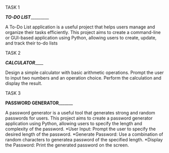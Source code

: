TASK 1

___________TO-DO LIST____________________

A To-Do List application is a useful project that helps users manage and organize their tasks efficiently.
This project aims to create a command-line or GUI-based application using Python, allowing users to
create, update, and track their to-do lists

TASK 2

_______________CALCULATOR___________________

Design a simple calculator with basic arithmetic operations. 
Prompt the user to input two numbers and an operation choice.
Perform the calculation and display the result.

TASK 3

__________PASSWORD GENERATOR_________________

A password generator is a useful tool that generates strong and random passwords for users.
This project aims to create a password generator application using Python, allowing users
to specify the length and complexity of the password.
*User Input: Prompt the user to specify the desired length of the password.
*Generate Password: Use a combination of random characters to generatea password of the specified length.
*Display the Password: Print the generated password on the screen.
